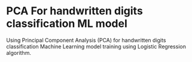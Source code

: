 # PCA For handwritten digits classification ML model
Using Principal Component Analysis (PCA) for handwritten digits classification Machine Learning model training using Logistic Regression algorithm.
